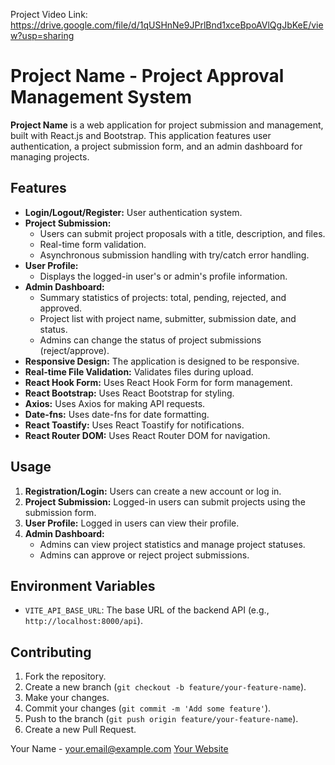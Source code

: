 Project Video Link:   https://drive.google.com/file/d/1qUSHnNe9JPrlBnd1xceBpoAVlQgJbKeE/view?usp=sharing

# Project Name - Project Approval Management System

**Project Name** is a web application for project submission and management, built with React.js and Bootstrap. This application features user authentication, a project submission form, and an admin dashboard for managing projects.

## Features

* **Login/Logout/Register:** User authentication system.
* **Project Submission:**
    * Users can submit project proposals with a title, description, and files.
    * Real-time form validation.
    * Asynchronous submission handling with try/catch error handling.
* **User Profile:**
    * Displays the logged-in user's or admin's profile information.
* **Admin Dashboard:**
    * Summary statistics of projects: total, pending, rejected, and approved.
    * Project list with project name, submitter, submission date, and status.
    * Admins can change the status of project submissions (reject/approve).
* **Responsive Design:** The application is designed to be responsive.
* **Real-time File Validation:** Validates files during upload.
* **React Hook Form:** Uses React Hook Form for form management.
* **React Bootstrap:** Uses React Bootstrap for styling.
* **Axios:** Uses Axios for making API requests.
* **Date-fns:** Uses date-fns for date formatting.
* **React Toastify:** Uses React Toastify for notifications.
* **React Router DOM:** Uses React Router DOM for navigation.

## Usage

1.  **Registration/Login:** Users can create a new account or log in.
2.  **Project Submission:** Logged-in users can submit projects using the submission form.
3.  **User Profile:** Logged in users can view their profile.
4.  **Admin Dashboard:**
    * Admins can view project statistics and manage project statuses.
    * Admins can approve or reject project submissions.

## Environment Variables

* `VITE_API_BASE_URL`: The base URL of the backend API (e.g., `http://localhost:8000/api`).

## Contributing

1.  Fork the repository.
2.  Create a new branch (`git checkout -b feature/your-feature-name`).
3.  Make your changes.
4.  Commit your changes (`git commit -m 'Add some feature'`).
5.  Push to the branch (`git push origin feature/your-feature-name`).
6.  Create a new Pull Request.

Your Name - [your.email@example.com](mailto:your.email@example.com)
[Your Website](https://www.example.com)




